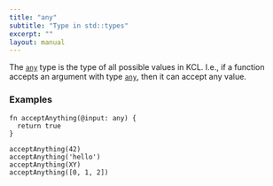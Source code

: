 ```yaml
---
title: "any"
subtitle: "Type in std::types"
excerpt: ""
layout: manual
---
```




The [`any`](/docs/kcl-std/types/std-types-any) type is the type of all possible values in KCL. I.e., if a function accepts an argument
with type [`any`](/docs/kcl-std/types/std-types-any), then it can accept any value.


### Examples

```kcl
fn acceptAnything(@input: any) {
  return true
}

acceptAnything(42)
acceptAnything('hello')
acceptAnything(XY)
acceptAnything([0, 1, 2])
```



